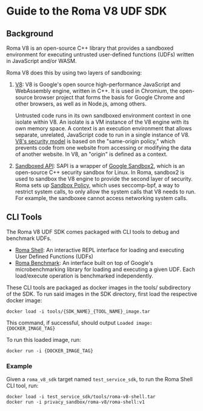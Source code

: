 # Guide to the Roma V8 UDF SDK

## Background

Roma V8 is an open-source C++ library that provides a sandboxed environment for executing untrusted
user-defined functions (UDFs) written in JavaScript and/or WASM.

Roma V8 does this by using two layers of sandboxing:

1. [V8](https://v8.dev/docs): V8 is Google's open source high-performance JavaScript and WebAssembly
   engine, written in C++. It is used in Chromium, the open-source browser project that forms the
   basis for Google Chrome and other browsers, as well as in Node.js, among others.

    Untrusted code runs in its own sandboxed environment context in one isolate within V8. An
    isolate is a VM instance of the V8 engine with its own memory space. A context is an execution
    environment that allows separate, unrelated, JavaScript code to run in a single instance of V8.
    [V8's security model](https://v8.dev/docs/embed#security-model) is based on the "same-origin
    policy," which prevents code from one website from accessing or modifying the data of another
    website. In V8, an "origin" is defined as a context.

1. [Sandboxed API](https://developers.google.com/code-sandboxing/sandboxed-api): SAPI is a wrapper
   of [Google Sandbox2](https://developers.google.com/code-sandboxing/sandbox2), which is an
   open-source C++ security sandbox for Linux. In Roma, sandbox2 is used to sandbox the V8 engine to
   provide the second layer of security. Roma sets up
   [Sandbox Policy](https://developers.google.com/code-sandboxing/sandbox2/explained#sandbox_policy),
   which uses seccomp-bpf, a way to restrict system calls, to only allow the system calls that V8
   needs to run. For example, the sandboxee cannot access networking system calls.

## CLI Tools

The Roma V8 UDF SDK comes packaged with CLI tools to debug and benchmark UDFs.

-   [Roma Shell](tools/shell_cli.md): An interactive REPL interface for loading and executing User
    Defined Functions (UDFs)
-   [Roma Benchmark](tools/udf_benchmark_cli.md): An interface built on top of Google's
    microbenchmarking library for loading and executing a given UDF. Each load/execute operation is
    benchmarked independently.

These CLI tools are packaged as docker images in the tools/ subdirectory of the SDK. To run said
images in the SDK directory, first load the respective docker image:

```[sh]
docker load -i tools/{SDK_NAME}_{TOOL_NAME}_image.tar
```

This command, if successful, should output `Loaded image: {DOCKER_IMAGE_TAG}`

To run this loaded image, run:

```[sh]
docker run -i {DOCKER_IMAGE_TAG}
```

### Example

Given a `roma_v8_sdk` target named `test_service_sdk`, to run the Roma Shell CLI tool, run:

```[sh]
docker load -i test_service_sdk/tools/roma-v8-shell.tar
docker run -i privacy_sandbox/roma-v8/roma-shell:v1
```
